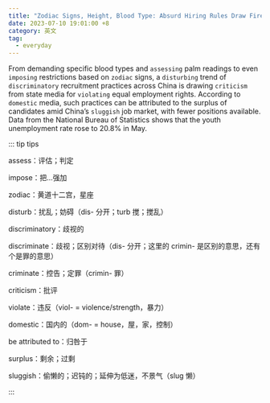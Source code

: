 ```yaml
---
title: "Zodiac Signs, Height, Blood Type: Absurd Hiring Rules Draw Fire"
date: 2023-07-10 19:01:00 +8
category: 英文
tag:
  - everyday
---
```


From demanding specific blood types and `assessing` palm readings to even `imposing` restrictions based on `zodiac` signs, a `disturbing` trend of `discriminatory` recruitment practices across China is drawing `criticism` from state media for `violating` equal employment rights. According to `domestic` media, such practices can be attributed to the surplus of candidates amid China’s `sluggish` job market, with fewer positions available. Data from the National Bureau of Statistics shows that the youth unemployment rate rose to 20.8% in May.

::: tip tips

assess：评估；判定

impose：把...强加

zodiac：黄道十二宫，星座

disturb：扰乱；妨碍（dis- 分开；turb 搅；搅乱）

discriminatory：歧视的

discriminate：歧视；区别对待（dis- 分开；这里的 crimin- 是区别的意思，还有个是罪的意思）

criminate：控告；定罪（crimin- 罪）

criticism：批评

violate：违反（viol- = violence/strength，暴力）

domestic：国内的（dom- = house，屋，家，控制）

be attributed to：归咎于

surplus：剩余；过剩

sluggish：偷懒的；迟钝的；延伸为低迷，不景气（slug 懒）

:::
